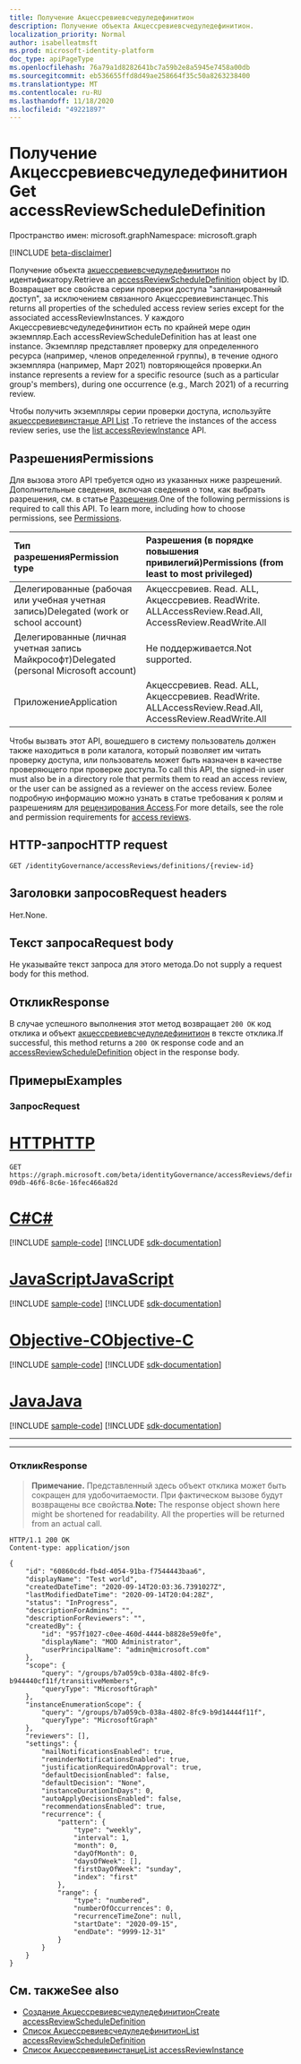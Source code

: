 ```yaml
---
title: Получение Акцессревиевсчедуледефинитион
description: Получение объекта Акцессревиевсчедуледефинитион.
localization_priority: Normal
author: isabelleatmsft
ms.prod: microsoft-identity-platform
doc_type: apiPageType
ms.openlocfilehash: 76a79a1d8282641bc7a59b2e8a5945e7458a00db
ms.sourcegitcommit: eb536655ffd8d49ae258664f35c50a8263238400
ms.translationtype: MT
ms.contentlocale: ru-RU
ms.lasthandoff: 11/18/2020
ms.locfileid: "49221897"
---
```

# <a name="get-accessreviewscheduledefinition"></a><span data-ttu-id="776c0-103">Получение Акцессревиевсчедуледефинитион</span><span class="sxs-lookup"><span data-stu-id="776c0-103">Get accessReviewScheduleDefinition</span></span>

<span data-ttu-id="776c0-104">Пространство имен: microsoft.graph</span><span class="sxs-lookup"><span data-stu-id="776c0-104">Namespace: microsoft.graph</span></span>

[!INCLUDE [beta-disclaimer](../../includes/beta-disclaimer.md)]

<span data-ttu-id="776c0-105">Получение объекта [акцессревиевсчедуледефинитион](../resources/accessreviewscheduledefinition.md) по идентификатору.</span><span class="sxs-lookup"><span data-stu-id="776c0-105">Retrieve an [accessReviewScheduleDefinition](../resources/accessreviewscheduledefinition.md) object by ID.</span></span> <span data-ttu-id="776c0-106">Возвращает все свойства серии проверки доступа "запланированный доступ", за исключением связанного Акцессревиевинстанцес.</span><span class="sxs-lookup"><span data-stu-id="776c0-106">This returns all properties of the scheduled access review series except for the associated accessReviewInstances.</span></span> <span data-ttu-id="776c0-107">У каждого Акцессревиевсчедуледефинитион есть по крайней мере один экземпляр.</span><span class="sxs-lookup"><span data-stu-id="776c0-107">Each accessReviewScheduleDefinition has at least one instance.</span></span> <span data-ttu-id="776c0-108">Экземпляр представляет проверку для определенного ресурса (например, членов определенной группы), в течение одного экземпляра (например, Март 2021) повторяющейся проверки.</span><span class="sxs-lookup"><span data-stu-id="776c0-108">An instance represents a review for a specific resource (such as a particular group's members), during one occurrence (e.g., March 2021) of a recurring review.</span></span>

<span data-ttu-id="776c0-109">Чтобы получить экземпляры серии проверки доступа, используйте [акцессревиевинстанце API List](accessreviewinstance-list.md) .</span><span class="sxs-lookup"><span data-stu-id="776c0-109">To retrieve the instances of the access review series, use the [list accessReviewInstance](accessreviewinstance-list.md) API.</span></span>

## <a name="permissions"></a><span data-ttu-id="776c0-110">Разрешения</span><span class="sxs-lookup"><span data-stu-id="776c0-110">Permissions</span></span>
<span data-ttu-id="776c0-p102">Для вызова этого API требуется одно из указанных ниже разрешений. Дополнительные сведения, включая сведения о том, как выбрать разрешения, см. в статье [Разрешения](/graph/permissions-reference).</span><span class="sxs-lookup"><span data-stu-id="776c0-p102">One of the following permissions is required to call this API. To learn more, including how to choose permissions, see [Permissions](/graph/permissions-reference).</span></span>

|<span data-ttu-id="776c0-113">Тип разрешения</span><span class="sxs-lookup"><span data-stu-id="776c0-113">Permission type</span></span>                        | <span data-ttu-id="776c0-114">Разрешения (в порядке повышения привилегий)</span><span class="sxs-lookup"><span data-stu-id="776c0-114">Permissions (from least to most privileged)</span></span>              |
|:--------------------------------------|:---------------------------------------------------------|
|<span data-ttu-id="776c0-115">Делегированные (рабочая или учебная учетная запись)</span><span class="sxs-lookup"><span data-stu-id="776c0-115">Delegated (work or school account)</span></span>     | <span data-ttu-id="776c0-116">Акцессревиев. Read. ALL, Акцессревиев. ReadWrite. ALL</span><span class="sxs-lookup"><span data-stu-id="776c0-116">AccessReview.Read.All, AccessReview.ReadWrite.All</span></span>  |
|<span data-ttu-id="776c0-117">Делегированные (личная учетная запись Майкрософт)</span><span class="sxs-lookup"><span data-stu-id="776c0-117">Delegated (personal Microsoft account)</span></span>|<span data-ttu-id="776c0-118">Не поддерживается.</span><span class="sxs-lookup"><span data-stu-id="776c0-118">Not supported.</span></span>|
|<span data-ttu-id="776c0-119">Приложение</span><span class="sxs-lookup"><span data-stu-id="776c0-119">Application</span></span>                            | <span data-ttu-id="776c0-120">Акцессревиев. Read. ALL, Акцессревиев. ReadWrite. ALL</span><span class="sxs-lookup"><span data-stu-id="776c0-120">AccessReview.Read.All, AccessReview.ReadWrite.All</span></span> |

<span data-ttu-id="776c0-121">Чтобы вызвать этот API, вошедшего в систему пользователь должен также находиться в роли каталога, который позволяет им читать проверку доступа, или пользователь может быть назначен в качестве проверяющего при проверке доступа.</span><span class="sxs-lookup"><span data-stu-id="776c0-121">To call this API, the signed-in user must also be in a directory role that permits them to read an access review, or the user can be assigned as a reviewer on the access review.</span></span>  <span data-ttu-id="776c0-122">Более подробную информацию можно узнать в статье требования к ролям и разрешениям для [рецензирования Access](../resources/accessreviewsv2-root.md).</span><span class="sxs-lookup"><span data-stu-id="776c0-122">For more details, see the role and permission requirements for [access reviews](../resources/accessreviewsv2-root.md).</span></span>

## <a name="http-request"></a><span data-ttu-id="776c0-123">HTTP-запрос</span><span class="sxs-lookup"><span data-stu-id="776c0-123">HTTP request</span></span>
<!-- { "blockType": "ignored" } -->
```http
GET /identityGovernance/accessReviews/definitions/{review-id}
```
## <a name="request-headers"></a><span data-ttu-id="776c0-124">Заголовки запросов</span><span class="sxs-lookup"><span data-stu-id="776c0-124">Request headers</span></span>
<span data-ttu-id="776c0-125">Нет.</span><span class="sxs-lookup"><span data-stu-id="776c0-125">None.</span></span>

## <a name="request-body"></a><span data-ttu-id="776c0-126">Текст запроса</span><span class="sxs-lookup"><span data-stu-id="776c0-126">Request body</span></span>
<span data-ttu-id="776c0-127">Не указывайте текст запроса для этого метода.</span><span class="sxs-lookup"><span data-stu-id="776c0-127">Do not supply a request body for this method.</span></span>

## <a name="response"></a><span data-ttu-id="776c0-128">Отклик</span><span class="sxs-lookup"><span data-stu-id="776c0-128">Response</span></span>
<span data-ttu-id="776c0-129">В случае успешного выполнения этот метод возвращает `200 OK` код отклика и объект [акцессревиевсчедуледефинитион](../resources/accessreviewscheduledefinition.md) в тексте отклика.</span><span class="sxs-lookup"><span data-stu-id="776c0-129">If successful, this method returns a `200 OK` response code and an [accessReviewScheduleDefinition](../resources/accessreviewscheduledefinition.md) object in the response body.</span></span>

## <a name="examples"></a><span data-ttu-id="776c0-130">Примеры</span><span class="sxs-lookup"><span data-stu-id="776c0-130">Examples</span></span>
### <a name="request"></a><span data-ttu-id="776c0-131">Запрос</span><span class="sxs-lookup"><span data-stu-id="776c0-131">Request</span></span>


# <a name="http"></a>[<span data-ttu-id="776c0-132">HTTP</span><span class="sxs-lookup"><span data-stu-id="776c0-132">HTTP</span></span>](#tab/http)
<!-- {
  "blockType": "request",
  "name": "get_accessReviewScheduleDefinition"
}-->
```msgraph-interactive
GET https://graph.microsoft.com/beta/identityGovernance/accessReviews/definitions/2b83cc42-09db-46f6-8c6e-16fec466a82d
```
# <a name="c"></a>[<span data-ttu-id="776c0-133">C#</span><span class="sxs-lookup"><span data-stu-id="776c0-133">C#</span></span>](#tab/csharp)
[!INCLUDE [sample-code](../includes/snippets/csharp/get-accessreviewscheduledefinition-csharp-snippets.md)]
[!INCLUDE [sdk-documentation](../includes/snippets/snippets-sdk-documentation-link.md)]

# <a name="javascript"></a>[<span data-ttu-id="776c0-134">JavaScript</span><span class="sxs-lookup"><span data-stu-id="776c0-134">JavaScript</span></span>](#tab/javascript)
[!INCLUDE [sample-code](../includes/snippets/javascript/get-accessreviewscheduledefinition-javascript-snippets.md)]
[!INCLUDE [sdk-documentation](../includes/snippets/snippets-sdk-documentation-link.md)]

# <a name="objective-c"></a>[<span data-ttu-id="776c0-135">Objective-C</span><span class="sxs-lookup"><span data-stu-id="776c0-135">Objective-C</span></span>](#tab/objc)
[!INCLUDE [sample-code](../includes/snippets/objc/get-accessreviewscheduledefinition-objc-snippets.md)]
[!INCLUDE [sdk-documentation](../includes/snippets/snippets-sdk-documentation-link.md)]

# <a name="java"></a>[<span data-ttu-id="776c0-136">Java</span><span class="sxs-lookup"><span data-stu-id="776c0-136">Java</span></span>](#tab/java)
[!INCLUDE [sample-code](../includes/snippets/java/get-accessreviewscheduledefinition-java-snippets.md)]
[!INCLUDE [sdk-documentation](../includes/snippets/snippets-sdk-documentation-link.md)]

---

---

### <a name="response"></a><span data-ttu-id="776c0-137">Отклик</span><span class="sxs-lookup"><span data-stu-id="776c0-137">Response</span></span>
><span data-ttu-id="776c0-p104">**Примечание.** Представленный здесь объект отклика может быть сокращен для удобочитаемости. При фактическом вызове будут возвращены все свойства.</span><span class="sxs-lookup"><span data-stu-id="776c0-p104">**Note:** The response object shown here might be shortened for readability. All the properties will be returned from an actual call.</span></span>
<!-- {
  "blockType": "response",
  "truncated": true,
  "@odata.type": "microsoft.graph.accessReviewScheduleDefinition",
} -->
```http
HTTP/1.1 200 OK
Content-type: application/json

{
    "id": "60860cdd-fb4d-4054-91ba-f7544443baa6",
    "displayName": "Test world",
    "createdDateTime": "2020-09-14T20:03:36.7391027Z",
    "lastModifiedDateTime": "2020-09-14T20:04:28Z",
    "status": "InProgress",
    "descriptionForAdmins": "",
    "descriptionForReviewers": "",
    "createdBy": {
        "id": "957f1027-c0ee-460d-4444-b8828e59e0fe",
        "displayName": "MOD Administrator",
        "userPrincipalName": "admin@microsoft.com"
    },
    "scope": {
        "query": "/groups/b7a059cb-038a-4802-8fc9-b944440cf11f/transitiveMembers",
        "queryType": "MicrosoftGraph"
    },
    "instanceEnumerationScope": {
        "query": "/groups/b7a059cb-038a-4802-8fc9-b9d14444f11f",
        "queryType": "MicrosoftGraph"
    },
    "reviewers": [],
    "settings": {
        "mailNotificationsEnabled": true,
        "reminderNotificationsEnabled": true,
        "justificationRequiredOnApproval": true,
        "defaultDecisionEnabled": false,
        "defaultDecision": "None",
        "instanceDurationInDays": 0,
        "autoApplyDecisionsEnabled": false,
        "recommendationsEnabled": true,
        "recurrence": {
            "pattern": {
                "type": "weekly",
                "interval": 1,
                "month": 0,
                "dayOfMonth": 0,
                "daysOfWeek": [],
                "firstDayOfWeek": "sunday",
                "index": "first"
            },
            "range": {
                "type": "numbered",
                "numberOfOccurrences": 0,
                "recurrenceTimeZone": null,
                "startDate": "2020-09-15",
                "endDate": "9999-12-31"
            }
        }
    }
}
```

## <a name="see-also"></a><span data-ttu-id="776c0-140">См. также</span><span class="sxs-lookup"><span data-stu-id="776c0-140">See also</span></span>

- [<span data-ttu-id="776c0-141">Создание Акцессревиевсчедуледефинитион</span><span class="sxs-lookup"><span data-stu-id="776c0-141">Create accessReviewScheduleDefinition</span></span>](accessreviewscheduledefinition-create.md)
- [<span data-ttu-id="776c0-142">Список Акцессревиевсчедуледефинитион</span><span class="sxs-lookup"><span data-stu-id="776c0-142">List accessReviewScheduleDefinition</span></span>](accessreviewscheduledefinition-list.md)
- [<span data-ttu-id="776c0-143">Список Акцессревиевинстанце</span><span class="sxs-lookup"><span data-stu-id="776c0-143">List accessReviewInstance</span></span>](accessreviewinstance-list.md)


<!--
{
  "type": "#page.annotation",
  "description": "Get accessReviewScheduleDefinition",
  "keywords": "",
  "section": "documentation",
  "tocPath": "",
  "suppressions": [
  ]
}
-->
